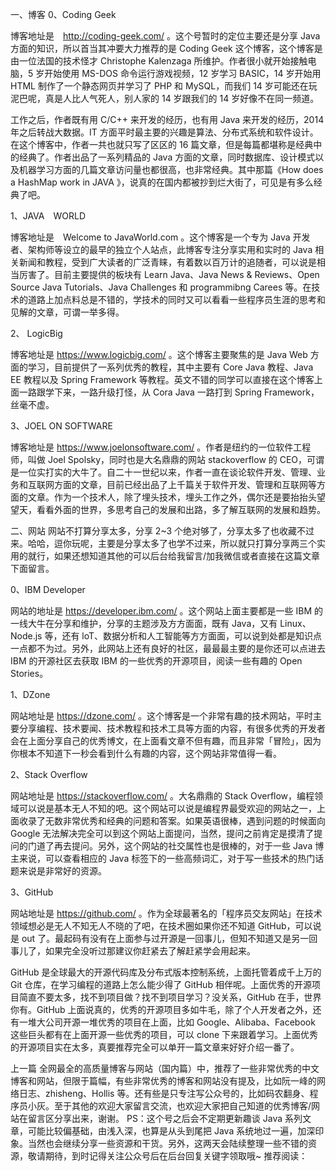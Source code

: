 

一、博客
0、Coding Geek

博客地址是　http://coding-geek.com/ 。这个号暂时的定位主要还是分享 Java 方面的知识，所以首当其冲要大力推荐的是 Coding Geek 这个博客，这个博客是由一位法国的技术怪才 Christophe Kalenzaga 所维护。作者很小就开始接触电脑，5 岁开始使用 MS-DOS 命令运行游戏视频，12 岁学习 BASIC，14 岁开始用 HTML 制作了一个静态网页并学习了 PHP 和 MySQL，而我们 14 岁可能还在玩泥巴呢，真是人比人气死人，别人家的 14 岁跟我们的 14 岁好像不在同一频道。

工作之后，作者既有用 C/C++ 来开发的经历，也有用 Java 来开发的经历，2014 年之后转战大数据。IT 方面平时最主要的兴趣是算法、分布式系统和软件设计。在这个博客中，作者一共也就只写了区区的 16 篇文章，但是每篇都堪称是经典中的经典了。作者出品了一系列精品的 Java 方面的文章，同时数据库、设计模式以及机器学习方面的几篇文章访问量也都很高，也非常经典。其中那篇《How does a HashMap work in JAVA 》，说真的在国内都被抄到烂大街了，可见是有多么经典了吧。

1、JAVA　WORLD

博客地址是　Welcome to JavaWorld.com 。这个博客是一个专为 Java 开发者、架构师等设立的最早的独立个人站点，此博客专注分享实用和实时的 Java 相关新闻和教程，受到广大读者的广泛青睐，有着数以百万计的追随者，可以说是相当厉害了。目前主要提供的板块有 Learn Java、Java News & Reviews、Open Source Java Tutorials、Java Challenges 和 programmibng Carees 等。在技术的道路上加点料总是不错的，学技术的同时又可以看看一些程序员生涯的思考和见解的文章，可谓一举多得。

2、 LogicBig

博客地址是 https://www.logicbig.com/ 。这个博客主要聚焦的是 Java Web 方面的学习，目前提供了一系列优秀的教程，其中主要有 Core Java 教程、Java EE 教程以及 Spring Framework 等教程。英文不错的同学可以直接在这个博客上面一路跟学下来，一路升级打怪，从 Cora Java 一路打到 Spring Framework，丝毫不虚。

3、JOEL ON SOFTWARE

博客地址是 https://www.joelonsoftware.com/ 。作者是纽约的一位软件工程师，叫做 Joel Spolsky，同时也是大名鼎鼎的网站 stackoverflow 的 CEO，可谓是一位实打实的大牛了。自二十一世纪以来，作者一直在谈论软件开发、管理、业务和互联网方面的文章，目前已经出品了上千篇关于软件开发、管理和互联网等方面的文章。作为一个技术人，除了埋头技术，埋头工作之外，偶尔还是要抬抬头望望天，看看外面的世界，多思考自己的发展和出路，多了解互联网的发展和趋势。

二、网站
网站不打算分享太多，分享 2~3 个绝对够了，分享太多了也收藏不过来。哈哈，逗你玩呢，主要是分享太多了也学不过来，所以就只打算分享两三个实用的就行，如果还想知道其他的可以后台给我留言/加我微信或者直接在这篇文章下面留言。

0、IBM Developer

网站的地址是 https://developer.ibm.com/ 。这个网站上面主要都是一些 IBM 的一线大牛在分享和维护，分享的主题涉及方方面面，既有 Java，又有 Linux、Node.js 等，还有 loT、数据分析和人工智能等方方面面，可以说到处都是知识点一点都不为过。另外，此网站上还有良好的社区，最最最主要的是你还可以点进去 IBM 的开源社区去获取 IBM 的一些优秀的开源项目，阅读一些有趣的 Open Stories。

1、DZone

网站地址是 https://dzone.com/ 。这个博客是一个非常有趣的技术网站，平时主要分享编程、技术要闻、技术教程和技术工具等方面的内容，有很多优秀的开发者会在上面分享自己的优秀博文，在上面看文章不但有趣，而且非常「冒险」，因为你根本不知道下一秒会看到什么有趣的内容，这个网站非常值得一看。

2、Stack Overflow

网站地址是 https://stackoverflow.com/ 。大名鼎鼎的 Stack Overflow，编程领域可以说是基本无人不知的吧。这个网站可以说是编程界最受欢迎的网站之一，上面收录了无数非常优秀和经典的问题和答案。如果英语很棒，遇到问题的时候面向 Google 无法解决完全可以到这个网站上面提问，当然，提问之前肯定是摸清了提问的门道了再去提问。另外，这个网站的社交属性也是很棒的，对于一些 Java 博主来说，可以查看相应的 Java 标签下的一些高频词汇，对于写一些技术的热门话题来说是非常好的资源。

3、GitHub

网站地址是 https://github.com/ 。作为全球最著名的「程序员交友网站」在技术领域想必是无人不知无人不晓的了吧，在技术圈如果你还不知道 GitHub，可以说是 out 了。最起码有没有在上面参与过开源是一回事儿，但知不知道又是另一回事儿了，如果完全没听过那建议你赶紧去了解赶紧学会用起来。

GitHub 是全球最大的开源代码库及分布式版本控制系统，上面托管着成千上万的 Git 仓库，在学习编程的道路上怎么能少得了 GitHub 相伴呢。上面优秀的开源项目简直不要太多，找不到项目做？找不到项目学习？没关系，GitHub 在手，世界你有。GitHub 上面说真的，优秀的开源项目多如牛毛，除了个人开发者之外，还有一堆大公司开源一堆优秀的项目在上面，比如 Google、Alibaba、Facebook 这些巨头都有在上面开源一些优秀的项目，可以 clone 下来跟着学习。上面优秀的开源项目实在太多，真要推荐完全可以单开一篇文章来好好介绍一番了。

上一篇 全网最全的高质量博客与网站（国内篇）中，推荐了一些非常优秀的中文博客和网站，但限于篇幅，有些非常优秀的博客和网站没有提及，比如阮一峰的网络日志、zhisheng、Hollis 等。还有些是只专注写公众号的，比如码农翻身、程序员小灰。至于其他的欢迎大家留言交流，也欢迎大家把自己知道的优秀博客/网站在留言区分享出来，谢谢。
PS：这个号之后会不定期更新趣谈 Java 系列文章，可能比较偏基础，由浅入深，也算是从头到尾把 Java 系统地过一遍，加深印象。当然也会继续分享一些资源和干货。另外，这两天会陆续整理一些不错的资源，敬请期待，到时记得关注公众号后在后台回复关键字领取哦~
推荐阅读：

